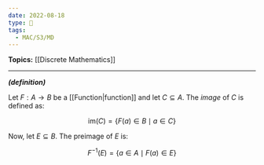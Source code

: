 ```yaml
---
date: 2022-08-18
type: 🧠
tags:
  - MAC/S3/MD
---
```


**Topics:** [[Discrete Mathematics]]

---

_**(definition)**_

Let $F: A \to B$ be a [[Function|function]] and let $C \subseteq A$. The _image_ of $C$ is defined as:

$$
\text{im}(C) = \{ F(a) \in B \mid a \in C \}
$$

Now, let $E \subseteq B$. The preimage of $E$ is:

$$
F^{-1}(E) = \{a \in A \mid F(a) \in E \}
$$
